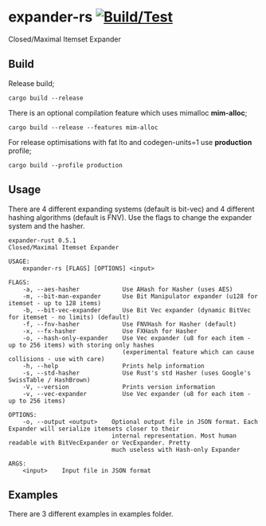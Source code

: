 # expander-rs [![Build/Test](https://github.com/gokberkkocak/expander-rs/actions/workflows/ci.yml/badge.svg)](https://github.com/gokberkkocak/expander-rs/actions/workflows/ci.yml)

Closed/Maximal Itemset Expander

## Build

Release build;

```
cargo build --release
```

There is an optional compilation feature which uses mimalloc __mim-alloc__;

```
cargo build --release --features mim-alloc
```

For release optimisations with fat lto and codegen-units=1 use __production__ profile;

```
cargo build --profile production
```


## Usage
There are 4 different expanding systems (default is bit-vec) and 4 different hashing algorithms (default is FNV). Use the flags to change the expander system and the hasher.  

```
expander-rust 0.5.1
Closed/Maximal Itemset Expander

USAGE:
    expander-rs [FLAGS] [OPTIONS] <input>

FLAGS:
    -a, --aes-hasher            Use AHash for Hasher (uses AES)
    -m, --bit-man-expander      Use Bit Manipulator expander (u128 for itemset - up to 128 items)
    -b, --bit-vec-expander      Use Bit Vec expander (dynamic BitVec for itemset - no limits) (default)
    -f, --fnv-hasher            Use FNVHash for Hasher (default)
    -x, --fx-hasher             Use FXHash for Hasher
    -o, --hash-only-expander    Use Vec expander (u8 for each item - up to 256 items) with storing only hashes
                                (experimental feature which can cause collisions - use with care)
    -h, --help                  Prints help information
    -s, --std-hasher            Use Rust's std Hasher (uses Google's SwissTable / HashBrown)
    -V, --version               Prints version information
    -v, --vec-expander          Use Vec expander (u8 for each item - up to 256 items)

OPTIONS:
    -o, --output <output>    Optional output file in JSON format. Each Expander will serialize itemsets closer to their
                             internal representation. Most human readable with BitVecExpander or VecExpander. Pretty
                             much useless with Hash-only Expander

ARGS:
    <input>    Input file in JSON format
```

## Examples

There are 3 different examples in examples folder.
